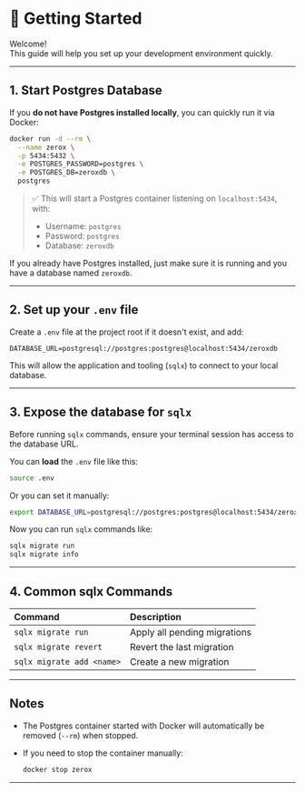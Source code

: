 # 🚀 Getting Started

Welcome!  
This guide will help you set up your development environment quickly.

---

## 1. Start Postgres Database

If you **do not have Postgres installed locally**, you can quickly run it via Docker:

```bash
docker run -d --rm \
  --name zerox \
  -p 5434:5432 \
  -e POSTGRES_PASSWORD=postgres \
  -e POSTGRES_DB=zeroxdb \
  postgres
```

> ✅ This will start a Postgres container listening on `localhost:5434`, with:
>
> - Username: `postgres`
> - Password: `postgres`
> - Database: `zeroxdb`

If you already have Postgres installed, just make sure it is running and you have a database named `zeroxdb`.

---

## 2. Set up your `.env` file

Create a `.env` file at the project root if it doesn't exist, and add:

```env
DATABASE_URL=postgresql://postgres:postgres@localhost:5434/zeroxdb
```

This will allow the application and tooling (`sqlx`) to connect to your local database.

---

## 3. Expose the database for `sqlx`

Before running `sqlx` commands, ensure your terminal session has access to the database URL.

You can **load** the `.env` file like this:

```bash
source .env
```

Or you can set it manually:

```bash
export DATABASE_URL=postgresql://postgres:postgres@localhost:5434/zeroxdb
```

Now you can run `sqlx` commands like:

```bash
sqlx migrate run
sqlx migrate info
```

---

## 4. Common sqlx Commands

| Command                   | Description                  |
| :------------------------ | :--------------------------- |
| `sqlx migrate run`        | Apply all pending migrations |
| `sqlx migrate revert`     | Revert the last migration    |
| `sqlx migrate add <name>` | Create a new migration       |

---

## Notes

- The Postgres container started with Docker will automatically be removed (`--rm`) when stopped.
- If you need to stop the container manually:

  ```bash
  docker stop zerox
  ```

---
